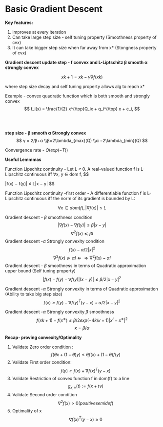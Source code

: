 
# Basic Gradient Descent 

**Key features:**
1. Improves at every iteration
2. Can take large step size - self tuning property (Smoothness property of cvx)
3. It can take bigger step size when far away from x* (Stongness property of cvx)

**Gradient descent update step - f convex and L-Liptschitz β smooth α strongly convex**

$$
xk+1 = xk − γ∇f(xk)
$$

where step size decay and self tuning property allows alg to reach x*

Example - convex quadratic function which is both smooth and strongly convex
$$
f_i(x) = \frac{1}{2} x^{\top}Q_ix + q_i^{\top} x + c_i,
$$


<br>
<br>



**step size - β smooth α Strongly convex**
$$
γ = 2/β+α \\β=2\lambda_{max}(Q) \\α =2\lambda_{min}(Q)
$$

Convergence rate - $O(exp(-T))$


**Useful Lemmmas**

Function Lipschitz continuity -  Let L ≥ 0. A real-valued function f is L-Lipschitz continuous iff ∀x, y ∈ dom f,
$$

|f(x) − f(y)| ≤ L|x − y|
$$


Function Lipschitz continuity -first order - A differentiable function f is L-Lipschitz continuous iff the norm of its gradient is bounded by L:

$$
∀x ∈ dom(f), |∇f(x)| ≤ L
$$

Gradient descent  - $β$ smoothness condition
$$
|∇f(x) − ∇f(y)| ≤ β|x − y|
$$
$$
∇^2f(x) \preceq βI 
$$
Gradient descent -$α$ Strongly convexity condition
$$
f(x) - α/2|x|^2
$$
$$
∇^2f(x) \succeq αI ⇐⇒ ∇^2f(x) − αI
$$
Gradient descent - $β$ smoothness in terms of Quadratic approximation upper bound  (Self tuning property)
$$
|f(x) − f(y) − ∇f(y)| (x − y)| ≤ β/2|x − y|^2
$$

Gradient descent -$α$ Strongly convexity in terms of Quadratic approximation (Ability to take big step size)
$$
f(x) ≥ f(y) − ∇f(y)^T(y − x) + α/2|x − y|^2
$$

Gradient descent -$α$ Strongly convexity $β$ smoothness 
$$
f(xk+1) − f(x^∗) ≤β/2exp (−4k /κ + 1)|x^t − x^∗|^2
$$
$$
κ = β/α
$$


**Recap- proving convexity/Optimality**
1. Validate Zero order condition :
$$
f(θx + (1 − θ)y) ≤ θf(x) + (1 − θ)f(y)
$$
2. Validate First order condition:
$$
f(y) ≥ f(x) + ∇f(x)^T(y − x)
$$
3. Validate Restriction of convex function f in dom(f) to a line
$$
g_{x,v}(t) := f(x + tv)
$$
4. Validate Second order condition
$$
∇^2f(x) > 0 (positive semidef)
$$
5. Optimality of x
$$
∇f(x)^T(y − x) ≥ 0
$$


